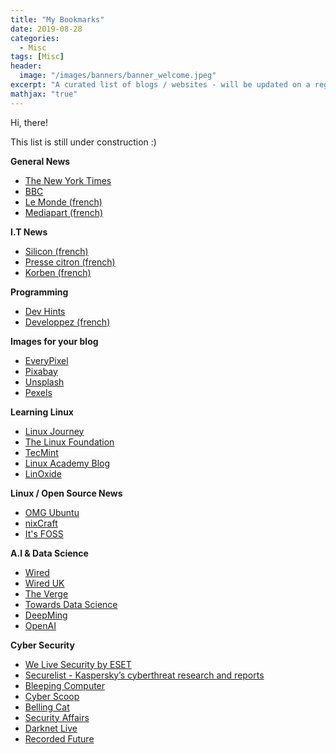 ```yaml
---
title: "My Bookmarks"
date: 2019-08-28
categories:
  - Misc
tags: [Misc]
header:
  image: "/images/banners/banner_welcome.jpeg"
excerpt: "A curated list of blogs / websites - will be updated on a regular basis"
mathjax: "true"
---
```


Hi, there!

This list is still under construction :)

__General News__
- [The New York Times](https://www.nytimes.com/)
- [BBC](https://www.bbc.com/)
- [Le Monde (french)](https://www.lemonde.fr/)
- [Mediapart (french)](https://www.mediapart.fr/)

__I.T News__
- [Silicon (french)](https://www.silicon.fr)
- [Presse citron (french)](https://www.presse-citron.net/)
- [Korben (french)](https://korben.info)

__Programming__
- [Dev Hints](https://devhints.io/)
- [Developpez (french)](http://developpez.com)

__Images for your blog__
- [EveryPixel](https://www.everypixel.com/)
- [Pixabay](https://pixabay.com/)
- [Unsplash](https://unsplash.com/)
- [Pexels](https://www.pexels.com/)

__Learning Linux__
- [Linux Journey](https://linuxjourney.com/)
- [The Linux Foundation](https://www.linuxfoundation.org/ )
- [TecMint](https://www.tecmint.com/)
- [Linux Academy Blog](https://linuxacademy.com/blog/)
- [LinOxide](https://linoxide.com/)

__Linux / Open Source News__
- [OMG Ubuntu](https://www.omgubuntu.co.uk/)
- [nixCraft](https://www.cyberciti.biz/)
- [It's FOSS](https://itsfoss.com/)

__A.I & Data Science__
- [Wired](https://www.wired.com/tag/artificial-intelligence/)
- [Wired UK](https://www.wired.co.uk/topic/artificial-intelligence)
- [The Verge](https://www.theverge.com/ai-artificial-intelligence)
- [Towards Data Science](https://towardsdatascience.com/)
- [DeepMing](https://deepmind.com/blog)
- [OpenAI](https://openai.com/)

__Cyber Security__
- [We Live Security by ESET](https://www.welivesecurity.com/)
- [Securelist - Kaspersky’s cyberthreat research and reports](https://securelist.com)
- [Bleeping Computer](https://www.bleepingcomputer.com/)
- [Cyber Scoop](https://www.cyberscoop.com/)
- [Belling Cat](https://www.bellingcat.com/)
- [Security Affairs](https://securityaffairs.co/wordpress/)
- [Darknet Live](https://darknetlive.com/)
- [Recorded Future](https://www.recordedfuture.com/blog/)